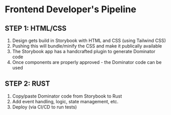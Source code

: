 # Frontend Developer's Pipeline

## STEP 1: HTML/CSS

1. Design gets build in Storybook with HTML and CSS (using Tailwind CSS)
2. Pushing this will bundle/minify the CSS and make it publically available
3. The Storybook app has a handcrafted plugin to generate Dominator code
4. Once components are properly approved - the Dominator code can be used

## STEP 2: RUST 

1. Copy/paste Dominator code from Storybook to Rust
2. Add event handling, logic, state management, etc.
3. Deploy (via CI/CD to run tests) 
